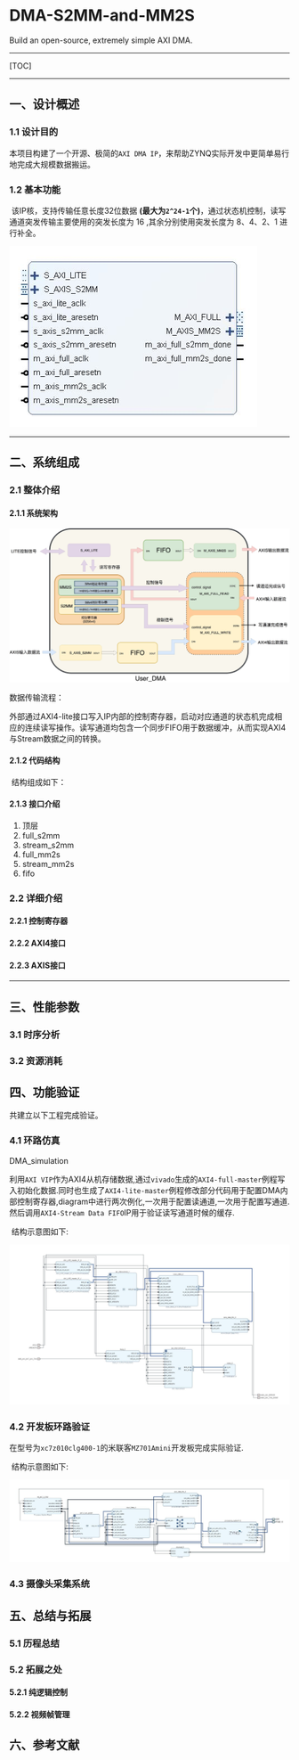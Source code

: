 # DMA-S2MM-and-MM2S

Build an open-source, extremely simple AXI DMA.

***
[TOC]

***

## 一、设计概述

### 1.1 设计目的

​	本项目构建了一个开源、极简的`AXI DMA IP`，来帮助ZYNQ实际开发中更简单易行地完成大规模数据搬运。

### 1.2 基本功能

​	该IP核，支持传输任意长度32位数据 **(最大为`2^24-1`个)**，通过状态机控制，读写通道突发传输主要使用的突发长度为 16 ,其余分别使用突发长度为 8、4、2、1 进行补全。

![ip](./Picture/ip.JPG)

***
## 二、系统组成

### 2.1 整体介绍

#### 2.1.1 系统架构

![ip结构](./Picture/架构设计.jpg)

数据传输流程：

​	外部通过AXI4-lite接口写入IP内部的控制寄存器，启动对应通道的状态机完成相应的连续读写操作。读写通道均包含一个同步FIFO用于数据缓冲，从而实现AXI4与Stream数据之间的转换。

#### 2.1.2 代码结构

​	结构组成如下：



#### 2.1.3 接口介绍

1. 顶层
2. full_s2mm
3. stream_s2mm
4. full_mm2s
5. stream_mm2s
6. fifo

### 2.2 详细介绍

#### 2.2.1 控制寄存器



#### 2.2.2 AXI4接口



#### 2.2.3 AXIS接口

***
## 三、性能参数
### 3.1 时序分析



### 3.2 资源消耗



## 四、功能验证

共建立以下工程完成验证。

### 4.1 环路仿真

DMA_simulation

​	利用`AXI VIP`作为AXI4从机存储数据,通过`vivado`生成的`AXI4-full-master`例程写入初始化数据.同时也生成了`AXI4-lite-master`例程修改部分代码用于配置DMA内部控制寄存器,diagram中进行两次例化,一次用于配置读通道,一次用于配置写通道.然后调用`AXI4-Stream Data FIFO`IP用于验证读写通道时候的缓存.

​	结构示意图如下:

![imulation结构](./Picture/simulation.jpg)

### 4.2 开发板环路验证

​	在型号为`xc7z010clg400-1`的米联客`MZ701Amini`开发板完成实际验证.

​	结构示意图如下:

![simulation结构](./Picture/test.jpg)

### 4.3 摄像头采集系统



## 五、总结与拓展

### 5.1 历程总结



### 5.2 拓展之处 



#### 5.2.1 纯逻辑控制



#### 5.2.2 视频帧管理



## 六、参考文献